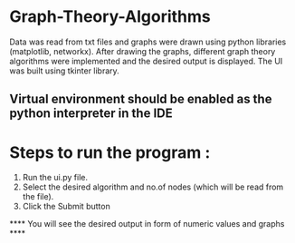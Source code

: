 # Graph-Theory-Algorithms
Data was read from txt files and graphs were drawn using python libraries (matplotlib, networkx). After drawing the graphs, different graph theory algorithms were implemented and the desired output is displayed. The UI was built using tkinter library.

## Virtual environment should be enabled as the python interpreter in the IDE ##

# Steps to run the program : 

1. Run the ui.py file.
2. Select the desired algorithm and no.of nodes (which will be read from the file).
3. Click the Submit button

**** You will see the desired output in form of numeric values and graphs ****


